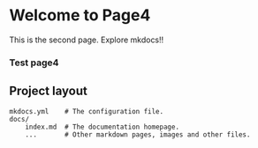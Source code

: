# Welcome to Page4

This is the second page. Explore mkdocs!!

### Test page4

## Project layout

    mkdocs.yml    # The configuration file.
    docs/
        index.md  # The documentation homepage.
        ...       # Other markdown pages, images and other files.
